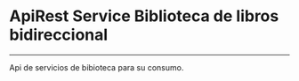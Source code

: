 # ApiRest Service Biblioteca de libros bidireccional
---

Api de servicios de bibioteca para su consumo.